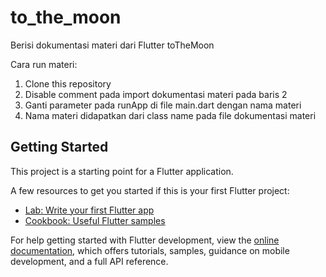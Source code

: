 # to_the_moon

Berisi dokumentasi materi dari Flutter toTheMoon

Cara run materi:

1. Clone this repository
2. Disable comment pada import dokumentasi materi pada baris 2
3. Ganti parameter pada runApp di file main.dart dengan nama materi
4. Nama materi didapatkan dari class name pada file dokumentasi materi

## Getting Started

This project is a starting point for a Flutter application.

A few resources to get you started if this is your first Flutter project:

- [Lab: Write your first Flutter app](https://docs.flutter.dev/get-started/codelab)
- [Cookbook: Useful Flutter samples](https://docs.flutter.dev/cookbook)

For help getting started with Flutter development, view the
[online documentation](https://docs.flutter.dev/), which offers tutorials,
samples, guidance on mobile development, and a full API reference.
